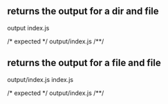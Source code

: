 ## returns the output for a dir and file
output index.js

/* expected */
output/index.js
/**/

## returns the output for a file and file
output/index.js index.js

/* expected */
output/index.js
/**/